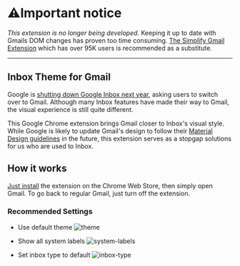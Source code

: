 # ⚠️Important notice
*This extension is no longer being developed.* Keeping it up to date with Gmails DOM changes has proven too time consuming. 
[The Simplify Gmail Extension](https://chrome.google.com/webstore/detail/simplify-gmail/pbmlfaiicoikhdbjagjbglnbfcbcojpj?hl=en) which has over 95K users is recommended as a substitute.

---

## Inbox Theme for Gmail
Google is [shutting down Google Inbox next year](https://www.blog.google/products/gmail/inbox-signing-find-your-favorite-features-new-gmail/), asking users to switch over to Gmail. Although many Inbox features have made their way to Gmail, the visual experience is still quite different. 

This Google Chrome extension brings Gmail closer to Inbox's visual style. While Google is likely to update Gmail's design to follow their [Material Design guidelines](https://material.io/) in the future, this extension serves as a stopgap solutions for us who are used to Inbox.

## How it works
[Just install](https://chrome.google.com/webstore/detail/albppgldjlaflgenhggocpigdgdmgpee/) the extension on the Chrome Web Store, then simply open Gmail. To go back to regular Gmail, just turn off the extension.

### Recommended Settings

- Use default theme
![theme](https://user-images.githubusercontent.com/579145/54892082-14843300-4eeb-11e9-87e7-3aaf7480d1f0.png)

- Show all system labels
![system-labels](https://user-images.githubusercontent.com/579145/54892033-de46b380-4eea-11e9-821c-31ce107acd11.png)

- Set inbox type to default
![inbox-type](https://user-images.githubusercontent.com/579145/54892134-4c8b7600-4eeb-11e9-9df7-fe200abc96c8.png)
